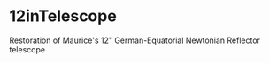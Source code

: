 12inTelescope
=============

Restoration of Maurice's 12" German-Equatorial Newtonian Reflector telescope
